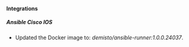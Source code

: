
#### Integrations

##### Ansible Cisco IOS

- Updated the Docker image to: *demisto/ansible-runner:1.0.0.24037*.
